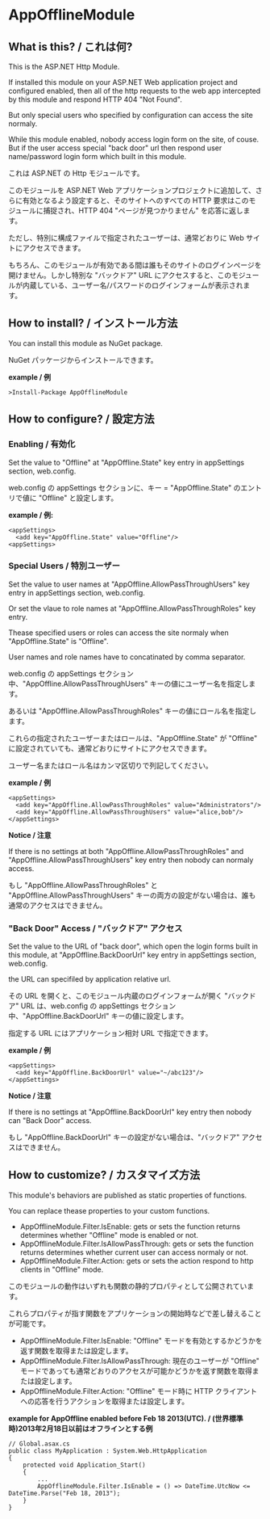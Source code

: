 # AppOfflineModule

## What is this? / これは何?

This is the ASP.NET Http Module.

If installed this module on your ASP.NET Web application project and configured enabled, then all of the http requests to the web app intercepted by this module and respond HTTP 404 "Not Found".

But only special users who specified by configuration can access the site normaly.

While this module enabled, nobody access login form on the site, of couse. But if the user access special "back door" url then respond user name/password login form which built in this module.

これは ASP.NET の Http モジュールです。

このモジュールを ASP.NET Web アプリケーションプロジェクトに追加して、さらに有効となるよう設定すると、そのサイトへのすべての HTTP 要求はこのモジュールに捕捉され、HTTP 404 "ページが見つかりません" を応答に返します。

ただし、特別に構成ファイルで指定されたユーザーは、通常どおりに Web サイトにアクセスできます。

もちろん、このモジュールが有効である間は誰もそのサイトのログインページを開けません。しかし特別な "バックドア" URL にアクセスすると、このモジュールが内蔵している、ユーザー名/パスワードのログインフォームが表示されます。

## How to install? / インストール方法

You can install this module as NuGet package.

NuGet パッケージからインストールできます。

**example / 例**

    >Install-Package AppOfflineModule

## How to configure? / 設定方法

### Enabling / 有効化

Set the value to "Offline" at "AppOffline.State" key entry in appSettings section, web.config.

web.config の appSettings セクションに、キー = "AppOffline.State" のエントリで値に "Offline" と設定します。

**example / 例:**

    <appSettings>
      <add key="AppOffline.State" value="Offline"/>
    <appSettings>

### Special Users / 特別ユーザー

Set the value to user names at "AppOffline.AllowPassThroughUsers" key entry in appSettings section, web.config.

Or set the vlaue to role names at "AppOffline.AllowPassThroughRoles" key entry.

Thease specified users or roles can access the site normaly when "AppOffline.State" is "Offline".

User names and role names have to  concatinated by comma separator.

web.config の appSettings セクション中、"AppOffline.AllowPassThroughUsers" キーの値にユーザー名を指定します。

あるいは "AppOffline.AllowPassThroughRoles" キーの値にロール名を指定します。

これらの指定されたユーザーまたはロールは、"AppOffline.State" が "Offline" に設定されていても、通常どおりにサイトにアクセスできます。

ユーザー名またはロール名はカンマ区切りで列記してください。

**example / 例**

    <appSettings>
      <add key="AppOffline.AllowPassThroughRoles" value="Administrators"/>
      <add key="AppOffline.AllowPassThroughUsers" value="alice,bob"/>
    </appSettings>

**Notice / 注意**

If there is no settings at both "AppOffline.AllowPassThroughRoles" and "AppOffline.AllowPassThroughUsers" key entry then nobody can normaly access.

もし "AppOffline.AllowPassThroughRoles" と "AppOffline.AllowPassThroughUsers" キーの両方の設定がない場合は、誰も通常のアクセスはできません。

### "Back Door" Access / "バックドア" アクセス

Set the value to the URL of "back door", which open the login forms built in this module, at "AppOffline.BackDoorUrl" key entry in appSettings section, web.config.

the URL can specifiled by application relative url.

その URL を開くと、このモジュール内蔵のログインフォームが開く "バックドア" URL は、web.config の appSettings セクション中、"AppOffline.BackDoorUrl" キーの値に設定します。

指定する URL にはアプリケーション相対 URL で指定できます。

**example / 例**

    <appSettings>
      <add key="AppOffline.BackDoorUrl" value="~/abc123"/>
    </appSettings>

**Notice / 注意**

If there is no settings at "AppOffline.BackDoorUrl" key entry then nobody can "Back Door" access.

もし "AppOffline.BackDoorUrl" キーの設定がない場合は、"バックドア" アクセスはできません。


## How to customize? / カスタマイズ方法

This module's behaviors are published as static properties of functions.

You can replace thease properties to your custom functions.

- AppOfflineModule.Filter.IsEnable: gets or sets the function returns determines whether "Offline" mode is enabled or not.
- AppOfflineModule.Filter.IsAllowPassThrough: gets or sets the function returns determines whether current user can access normaly or not.
- AppOfflineModule.Filter.Action: gets or sets the action respond to http clients in "Offline" mode.

このモジュールの動作はいずれも関数の静的プロパティとして公開されています。

これらプロパティが指す関数をアプリケーションの開始時などで差し替えることが可能です。

- AppOfflineModule.Filter.IsEnable: "Offline" モードを有効とするかどうかを返す関数を取得または設定します。
- AppOfflineModule.Filter.IsAllowPassThrough: 現在のユーザーが "Offline" モードであっても通常どおりのアクセスが可能かどうかを返す関数を取得または設定します。
- AppOfflineModule.Filter.Action: "Offline" モード時に HTTP クライアントへの応答を行うアクションを取得または設定します。

**example for AppOffline enabled before Feb 18 2013(UTC). / (世界標準時)2013年2月18日以前はオフラインとする例**

    // Global.asax.cs
    public class MyApplication : System.Web.HttpApplication
    {
        protected void Application_Start()
        {
            ...
            AppOfflineModule.Filter.IsEnable = () => DateTime.UtcNow <= DateTime.Parse("Feb 18, 2013");
        }
    }
